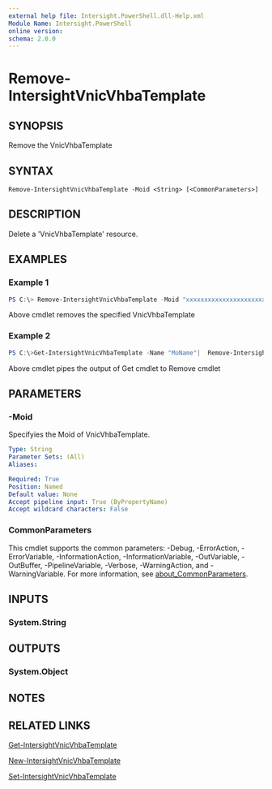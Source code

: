 ```yaml
---
external help file: Intersight.PowerShell.dll-Help.xml
Module Name: Intersight.PowerShell
online version:
schema: 2.0.0
---
```


# Remove-IntersightVnicVhbaTemplate

## SYNOPSIS
Remove the VnicVhbaTemplate

## SYNTAX

```
Remove-IntersightVnicVhbaTemplate -Moid <String> [<CommonParameters>]
```

## DESCRIPTION
Delete a &apos;VnicVhbaTemplate&apos; resource.

## EXAMPLES

### Example 1
```powershell
PS C:\> Remove-IntersightVnicVhbaTemplate -Moid "xxxxxxxxxxxxxxxxxxxxxxxxxxx"
```
Above cmdlet removes the specified VnicVhbaTemplate 

### Example 2
```powershell
PS C:\>Get-IntersightVnicVhbaTemplate -Name "MoName"|  Remove-IntersightVnicVhbaTemplate
```
Above cmdlet pipes the output of Get cmdlet to Remove cmdlet

## PARAMETERS

### -Moid
Specifyies the Moid of VnicVhbaTemplate.

```yaml
Type: String
Parameter Sets: (All)
Aliases:

Required: True
Position: Named
Default value: None
Accept pipeline input: True (ByPropertyName)
Accept wildcard characters: False
```

### CommonParameters
This cmdlet supports the common parameters: -Debug, -ErrorAction, -ErrorVariable, -InformationAction, -InformationVariable, -OutVariable, -OutBuffer, -PipelineVariable, -Verbose, -WarningAction, and -WarningVariable. For more information, see [about_CommonParameters](http://go.microsoft.com/fwlink/?LinkID=113216).

## INPUTS

### System.String

## OUTPUTS

### System.Object
## NOTES

## RELATED LINKS

[Get-IntersightVnicVhbaTemplate](./Get-IntersightVnicVhbaTemplate.md)

[New-IntersightVnicVhbaTemplate](./New-IntersightVnicVhbaTemplate.md)

[Set-IntersightVnicVhbaTemplate](./Set-IntersightVnicVhbaTemplate.md)

